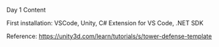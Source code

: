 Day 1 Content

First installation: VSCode, Unity, C# Extension for VS Code, .NET SDK

Reference: https://unity3d.com/learn/tutorials/s/tower-defense-template